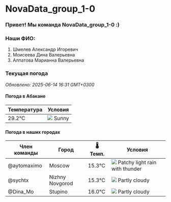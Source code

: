 # NovaData_group_1-0
### Привет! Мы команда NovaData_group_1-0 :)

### Наши ФИО:
1. Шмелев Александр Игоревич
2. Моисеева Дина Валерьевна
3. Алпатова Марианна Валерьевна

### Текущая погода
<!-- WEATHER:START -->
_Обновлено: 2025-06-14 16:31 GMT+0300_

#### Погода в Абакане

| Температура | Условия |
|-------------|----------|
| 29.2°C     | ![](https://cdn.weatherapi.com/weather/64x64/day/113.png) Sunny |

#### Погода в наших городах

| Член команды  | Город               | 🌡️ Темп.  | Условия          |
|---------------|---------------------|-----------|--------------------|
| @aytomaximo    | Moscow              |   15.3°C | ![](https://cdn.weatherapi.com/weather/64x64/day/386.png) Patchy light rain with thunder |
| @sychtx        | Nizhny Novgorod     |   15.3°C | ![](https://cdn.weatherapi.com/weather/64x64/day/116.png) Partly cloudy |
| @Dina_Mo       | Stupino             |   16.0°C | ![](https://cdn.weatherapi.com/weather/64x64/day/116.png) Partly cloudy |

<!-- WEATHER:END -->
